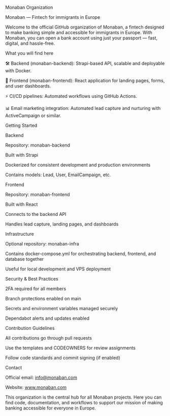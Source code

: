 Monaban Organization

Monaban — Fintech for immigrants in Europe

Welcome to the official GitHub organization of Monaban, a fintech designed to make banking simple and accessible for immigrants in Europe. With Monaban, you can open a bank account using just your passport — fast, digital, and hassle-free.

What you will find here

🛠️ Backend (monaban-backend): Strapi-based API, scalable and deployable with Docker.

🎨 Frontend (monaban-frontend): React application for landing pages, forms, and user dashboards.

⚡ CI/CD pipelines: Automated workflows using GitHub Actions.

📊 Email marketing integration: Automated lead capture and nurturing with ActiveCampaign or similar.

Getting Started

Backend

Repository: monaban-backend

Built with Strapi

Dockerized for consistent development and production environments

Contains models: Lead, User, EmailCampaign, etc.

Frontend

Repository: monaban-frontend

Built with React

Connects to the backend API

Handles lead capture, landing pages, and dashboards

Infrastructure

Optional repository: monaban-infra

Contains docker-compose.yml for orchestrating backend, frontend, and database together

Useful for local development and VPS deployment

Security & Best Practices

2FA required for all members

Branch protections enabled on main

Secrets and environment variables managed securely

Dependabot alerts and updates enabled

Contribution Guidelines

All contributions go through pull requests

Use the templates and CODEOWNERS for review assignments

Follow code standards and commit signing (if enabled)

Contact

Official email: info@monaban.com

Website: www.monaban.com

This organization is the central hub for all Monaban projects. Here you can find code, documentation, and workflows to support our mission of making banking accessible for everyone in Europe.
